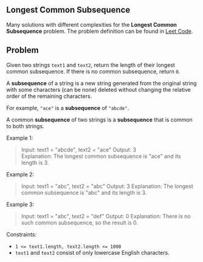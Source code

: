 ## Longest Common Subsequence

Many solutions with different complexities for the **Longest Common Subsequence** problem. The problem definition can be found in [Leet Code](https://leetcode.com/problems/longest-common-subsequence/).

## Problem

Given two strings `text1` and `text2`, return the length of their longest common subsequence. If there is no common subsequence, return `0`.

A **subsequence** of a string is a new string generated from the original string with some characters (can be none) deleted without changing the relative order of the remaining characters.

For example, `"ace"` is a **subsequence** of `"abcde"`.

A common **subsequence** of two strings is a **subsequence** that is common to both strings.

Example 1:

> Input: text1 = "abcde", text2 = "ace"
> Output: 3  
> Explanation: The longest common subsequence is "ace" and its length is 3.

Example 2:

> Input: text1 = "abc", text2 = "abc"
> Output: 3
> Explanation: The longest common subsequence is "abc" and its length is 3.

Example 3:

> Input: text1 = "abc", text2 = "def"
> Output: 0
> Explanation: There is no such common subsequence, so the result is 0.

Constraints:

- `1 <= text1.length, text2.length <= 1000`
- `text1` and `text2` consist of only lowercase English characters.
